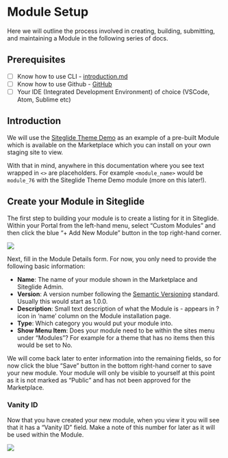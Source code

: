 # Module Setup

Here we will outline the process involved in creating, building, submitting, and maintaining a Module in the following series of docs.

## Prerequisites

* [ ] Know how to use CLI -  [introduction.md](../command-line-interface-cli/setup-cli/introduction.md "mention")
* [ ] Know how to use Github - [GitHub](https://github.com/)
* [ ] Your IDE (Integrated Development Environment) of choice (VSCode, Atom, Sublime etc)

## Introduction

We will use the [Siteglide Theme Demo](https://github.com/Siteglide/Module\_Siteglide\_ThemeDemo) as an example of a pre-built Module which is available on the Marketplace which you can install on your own staging site to view.

With that in mind, anywhere in this documentation where you see text wrapped in `<>` are placeholders. For example `<module_name>` would be `module_76` with the Siteglide Theme Demo module (more on this later!).

## Create your Module in Siteglide

The first step to building your module is to create a listing for it in Siteglide. Within your Portal from the left-hand menu, select “Custom Modules” and then click the blue “+ Add New Module” button in the top right-hand corner.

![](../assets/Z3A0h1xufodpWF\_DGlyFX\_screenshot-2022-03-10-at-110207.png)

Next, fill in the Module Details form. For now, you only need to provide the following basic information:

* **Name**: The name of your module shown in the Marketplace and Siteglide Admin.
* **Version**: A version number following the [Semantic Versioning](https://semver.org/) standard. Usually this would start as 1.0.0.
* **Description**: Small text description of what the Module is - appears in ? icon in ‘name’ column on the Module installation page.
* **Type**: Which category you would put your module into.
* **Show Menu Item**: Does your module need to be within the sites menu under “Modules”? For example for a theme that has no items then this would be set to No.

We will come back later to enter information into the remaining fields, so for now click the blue “Save” button in the bottom right-hand corner to save your new module. Your module will only be visible to yourself at this point as it is not marked as “Public” and has not been approved for the Marketplace.

### Vanity ID

Now that you have created your new module, when you view it you will see that it has a “Vanity ID” field. Make a note of this number for later as it will be used within the Module.

![](../assets/stqCwmwpnsFI2fIdbpvC1\_custom-module-vanity-id-2.png)
